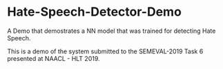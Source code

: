 # Hate-Speech-Detector-Demo
A Demo that demostrates a NN model that was trained for detecting Hate Speech.

This is a demo of the system submitted to the SEMEVAL-2019 Task 6 presented at NAACL - HLT 2019. 
